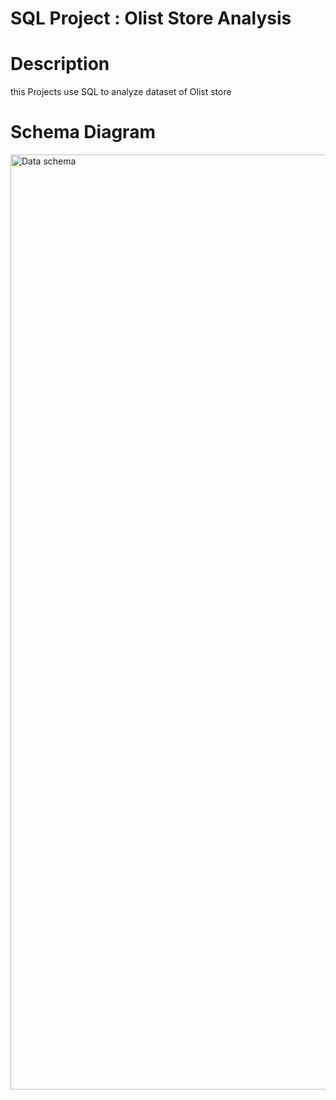 # SQL Project : Olist Store Analysis

# Description
this Projects use SQL to analyze dataset of Olist store

# Schema Diagram
<img width="2486" height="1496" alt="Data schema" src="https://github.com/user-attachments/assets/93ca0235-50b0-44eb-816e-a2a44157f47a" />
